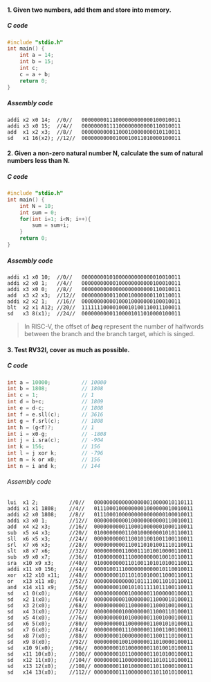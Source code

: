 #### 1. Given two numbers, add them and store into memory.

##### C code

```c
#include "stdio.h"
int main() {
	int a = 14;
	int b = 15;
	int c;
	c = a + b;
	return 0;
}
```


##### Assembly code

```assembly
addi x2 x0 14;	//0//	00000000111000000000000100010011
addi x3 x0 15;	//4//	00000000111100000000000110010011
add  x1 x2 x3;	//8//	00000000001100010000000010110011
sd   x1 16(x2);	//12//	00000000000100010011010000100011
```

#### 2. Given a non-zero natural number N, calculate the sum of natural numbers less than N.

##### C code

```c
#include "stdio.h"
int main() {
	int N = 10;
	int sum = 0;
	for(int i=1; i<N; i++){
		sum = sum+i;
	}
	return 0;
}
```

##### Assembly code

```assembly
addi x1 x0 10;	//0//	00000000101000000000000010010011
addi x2 x0 1;	//4//	00000000000100000000000100010011
addi x3 x0 0;	//8//	00000000000000000000000110010011
add  x3 x2 x3;	//12//	00000000001100010000000110110011
addi x2 x2 1;	//16//	00000000000100010000000100010011
blt  x2 x1 A12;	//20//	11111110000100010100110011100011
sd   x3 8(x1);	//24//	00000000001100001011010000100011
```

> In RISC-V, the offset of ***beq*** represent the number of halfwords between the branch and the branch target, which is singed.

#### 3. Test RV32I, cover as much as possible.

##### C code

```c
int a = 10000;			// 10000
int b = 1808;			// 1808
int c = 1;				// 1
int d = b+c;			// 1809
int e = d-c;			// 1808
int f = e.sll(c);		// 3616
int g = f.srl(c);		// 1808
int h = (g<f)?;			// 1
int i = x0-g;			// -1808
int j = i.sra(c);		// -904
int k = 156;			// 156
int l = j xor k;		// -796
int m = k or x0;		// 156
int n = i and k;		// 144
```

###### Assembly code

```assembly
lui  x1 2;			//0//	00000000000000000010000010110111
addi x1 x1 1808;	//4//	01110001000000001000000010010011
addi x2 x0 1808;	//8//	01110001000000000000000100010011
addi x3 x0 1;		//12//	00000000000100000000000110010011
add  x4 x2 x3;		//16//	00000000001100010000001000110011
sub  x5 x4 x3;		//20//	01000000001100100000001010110011
sll  x6 x5 x3;		//24//	00000000001100101001001100110011
srl  x7 x6 x3;		//28//	00000000001100110101001110110011
slt	 x8 x7 x6;		//32//	00000000011000111010010000110011
sub  x9 x0 x7;		//36//	01000000011100000000010010110011
sra  x10 x9 x3;		//40//	01000000001101001101010100110011
addi x11 x0 156;	//44//  00001001110000000000010110010011
xor  x12 x10 x11;	//48//	00000000101101010100011000110011
or	 x13 x11 x0;	//52//	00000000000001011110011010110011
and  x14 x11 x9;	//56//	00000000100101011111011100110011
sd   x1 0(x0);		//60//	00000000000100000011000000100011
sd   x2 1(x0);		//64//	00000000001000000011000010100011
sd   x3 2(x0);		//68//	00000000001100000011000100100011
sd   x4 3(x0);		//72//	00000000010000000011000110100011
sd   x5 4(x0);		//76//	00000000010100000011001000100011
sd   x6 5(x0);		//80//	00000000011000000011001010100011
sd   x7 6(x0);		//84//	00000000011100000011001100100011
sd   x8 7(x0);		//88//	00000000100000000011001110100011
sd   x9 8(x0);		//92//	00000000100100000011010000100011
sd   x10 9(x0);		//96//	00000000101000000011010010100011
sd   x11 10(x0);	//100//	00000000101100000011010100100011
sd   x12 11(x0);	//104//	00000000110000000011010110100011
sd   x13 12(x0);	//108//	00000000110100000011011000100011
sd   x14 13(x0);	//112//	00000000111000000011011010100011
```

